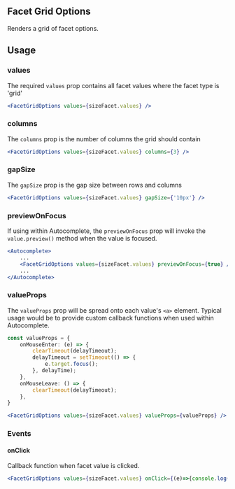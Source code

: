 ## Facet Grid Options

Renders a grid of facet options.

## Usage

### values
The required `values` prop contains all facet values where the facet type is 'grid'

```jsx
<FacetGridOptions values={sizeFacet.values} />
```

### columns
The `columns` prop is the number of columns the grid should contain

```jsx
<FacetGridOptions values={sizeFacet.values} columns={3} />
```

### gapSize
The `gapSize` prop is the gap size between rows and columns

```jsx
<FacetGridOptions values={sizeFacet.values} gapSize={'10px'} />
```

### previewOnFocus
If using within Autocomplete, the `previewOnFocus` prop will invoke the `value.preview()` method when the value is focused. 

```jsx
<Autocomplete>
    ...
    <FacetGridOptions values={sizeFacet.values} previewOnFocus={true} />
    ...
</Autocomplete>
```

### valueProps
The `valueProps` prop will be spread onto each value's `<a>` element. Typical usage would be to provide custom callback functions when used within Autocomplete.

```typescript
const valueProps = {
    onMouseEnter: (e) => {
        clearTimeout(delayTimeout);
        delayTimeout = setTimeout(() => {
            e.target.focus();
        }, delayTime);
    },
    onMouseLeave: () => {
        clearTimeout(delayTimeout);
    },
}
```

```jsx
<FacetGridOptions values={sizeFacet.values} valueProps={valueProps} />
```

### Events

#### onClick
Callback function when facet value is clicked.

```jsx
<FacetGridOptions values={sizeFacet.values} onClick={(e)=>{console.log(e)}} />
```
